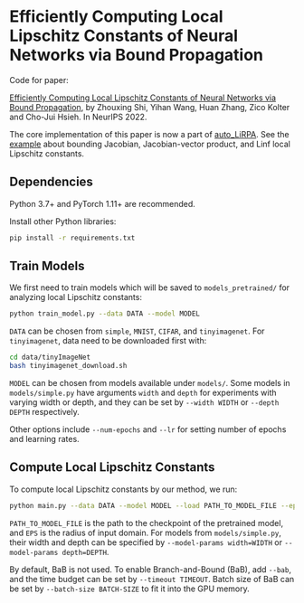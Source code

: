 # Efficiently Computing Local Lipschitz Constants of Neural Networks via Bound Propagation

Code for paper:

[Efficiently Computing Local Lipschitz Constants of Neural Networks via Bound Propagation](https://arxiv.org/abs/2210.07394),
by Zhouxing Shi, Yihan Wang, Huan Zhang, Zico Kolter and Cho-Jui Hsieh. In NeurIPS 2022.

The core implementation of this paper is now a part of [auto_LiRPA](https://github.com/Verified-Intelligence/auto_LiRPA).
See the [example](https://github.com/Verified-Intelligence/auto_LiRPA/blob/master/examples/vision/jacobian.py) about bounding Jacobian, Jacobian-vector product, and Linf local Lipschitz constants.


## Dependencies

Python 3.7+ and PyTorch 1.11+ are recommended.

Install other Python libraries:
```bash
pip install -r requirements.txt
```

## Train Models

We first need to train models which will be saved to `models_pretrained/`
for analyzing local Lipschitz constants:
```bash
python train_model.py --data DATA --model MODEL
```

`DATA` can be chosen from `simple`, `MNIST`, `CIFAR`, and `tinyimagenet`.
For `tinyimagenet`, data need to be downloaded first with:
```bash
cd data/tinyImageNet
bash tinyimagenet_download.sh
```

`MODEL` can be chosen from models available under `models/`.
Some models in `models/simple.py` have arguments `width` and `depth` for experiments
with varying width or depth, and they can be set by `--width WIDTH` or `--depth DEPTH` respectively.

Other options include `--num-epochs` and `--lr` for setting number of epochs and learning rates.

## Compute Local Lipschitz Constants

To compute local Lipschitz constants by our method, we run:
```bash
python main.py --data DATA --model MODEL --load PATH_TO_MODEL_FILE --eps EPS
```
`PATH_TO_MODEL_FILE` is the path to the checkpoint of the pretrained model, and `EPS`
is the radius of input domain. For models from `models/simple.py`, their width and depth
can be specified by `--model-params width=WIDTH` or `--model-params depth=DEPTH`.

By default, BaB is not used. To enable Branch-and-Bound (BaB), add `--bab`, and the time
budget can be set by `--timeout TIMEOUT`. Batch size of BaB can be set by `--batch-size BATCH-SIZE`
to fit it into the GPU memory.
